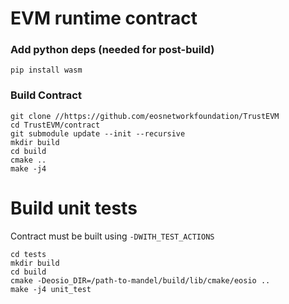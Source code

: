 # EVM runtime contract

### Add python deps (needed for post-build)
```
pip install wasm
```

### Build Contract
```
git clone //https://github.com/eosnetworkfoundation/TrustEVM
cd TrustEVM/contract
git submodule update --init --recursive
mkdir build
cd build
cmake ..
make -j4
```


# Build unit tests
Contract must be built using `-DWITH_TEST_ACTIONS`
```
cd tests
mkdir build
cd build
cmake -Deosio_DIR=/path-to-mandel/build/lib/cmake/eosio ..
make -j4 unit_test
```
